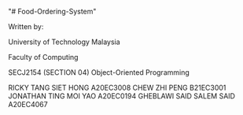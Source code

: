 "# Food-Ordering-System" 

Written by:

University of Technology Malaysia

Faculty of Computing

SECJ2154 (SECTION 04) Object-Oriented Programming

RICKY TANG SIET HONG A20EC3008
CHEW ZHI PENG B21EC3001
JONATHAN TING MOI YAO A20EC0194
GHEBLAWI SAID SALEM SAID A20EC4067

